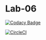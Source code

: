 # Lab-06

[![Codacy Badge](https://api.codacy.com/project/badge/Grade/d31f0b7b8e434fa7b1ea7853e3c7ef86)](https://app.codacy.com/gh/NorbeyC/Lab-06/dashboard)

[![CircleCI](https://user-images.githubusercontent.com/98217718/158022678-7bfd8bae-3e4f-4435-998e-99a6ef48df50.png)](https://app.circleci.com/pipelines/github/NorbeyC/Lab-06)


